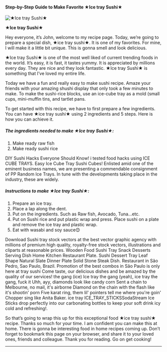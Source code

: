             

#### Step-by-Step Guide to Make Favorite ★Ice tray Sushi★

![★Ice tray Sushi★](https://img-global.cpcdn.com/recipes/aa54d5d8427cf06d/751x532cq70/%e2%98%85ice-tray-sushi%e2%98%85-recipe-main-photo.jpg)

**★Ice tray Sushi★**

Hey everyone, it’s John, welcome to my recipe page. Today, we’re going to prepare a special dish, ★ice tray sushi★. It is one of my favorites. For mine, I will make it a little bit unique. This is gonna smell and look delicious.

★Ice tray Sushi★ is one of the most well liked of current trending foods in the world. It’s easy, it is fast, it tastes yummy. It is appreciated by millions every day. They are nice and they look fantastic. ★Ice tray Sushi★ is something that I’ve loved my entire life.

Today we have a fun and really easy to make sushi recipe. Amaze your friends with your amazing shushi display that only took a few minutes to make. To make the sushi-rice blocks, use an ice-cube tray as a mold (small cups, mini-muffin tins, and tartlet pans.

To get started with this recipe, we have to first prepare a few ingredients. You can have ★ice tray sushi★ using 2 ingredients and 5 steps. Here is how you can achieve it.

##### The ingredients needed to make ★Ice tray Sushi★:

1.  Make ready raw fish
2.  Make ready sushi rice

DIY Sushi Hacks Everyone Should Know! i tested food hacks using ICE CUBE TRAYS. Easy Ice Cube Tray Sushi Cubes! Enlisted amid one of the eminent business names, we are presenting a commendable consignment of PP Random Ice Trays. In tune with the developments taking place in the industry, these are widely.

##### Instructions to make ★Ice tray Sushi★:

1.  Prepare an ice tray.
2.  Place a lap along the dent.
3.  Put on the ingredients. Such as Raw fish, Avocado, Tuna…etc.
4.  Put on Sushi rice and put plastic wrap and press. Place sushi on a plate and remove the ice tray and plastic wrap.
5.  Eat with wasabi and soy sauce😊

Download Sushi tray stock vectors at the best vector graphic agency with millions of premium high quality, royalty-free stock vectors, illustrations and cliparts at reasonable prices. Wooden Food Sushi Tray Snack Desserts Serving Dish Home Kitchen Restaurant Plate. Sushi Dessert Tray Leaf Shape Natural Slate Dinner Plate Solid Stone Steak Dish. Restaurant in São Pedro, Sao Paulo, Brazil. Promotion of the best combos in São Paulo is only here at tray sushi Come taste, our delicious dishes and be amazed by the quality of our services! the gang (ice) Ice tray the gang (yeah), ice tray the gang, fuck it Uhh, ayy, diamonds look like candy corn Sent a chain to Melbourne, no mail, it's airborne Diamond on the chain with the flash like it's shootin' porn Five karat ring, them lil' pointers tell me where you're goin' Chopper sing like Anita Baker. ice tray ICE\_TRAY\_STICKSSodaStream Ice Sticks drop perfectly into our carbonating bottles to keep your soft drink icy cold and refreshing!.

So that’s going to wrap this up for this exceptional food ★ice tray sushi★ recipe. Thanks so much for your time. I am confident you can make this at home. There is gonna be interesting food in home recipes coming up. Don’t forget to bookmark this page on your browser, and share it to your loved ones, friends and colleague. Thank you for reading. Go on get cooking!

* * *